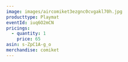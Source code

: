 ```yaml
---
image: images/aircomiket3ezgnc0cvgakl70h.jpg
producttype: Playmat
eventId: iuq6O2mCN
pricings:
  - quantity: 1
    price: 65
asin: s-ZpC1A-g_o
merchandise: comiket
---
```

